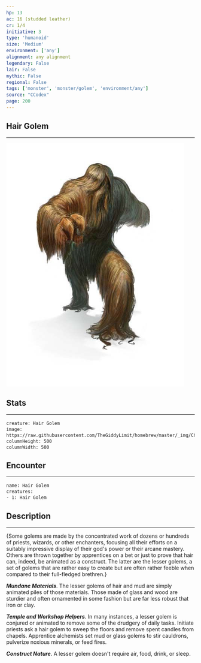 ```yaml
---
hp: 13
ac: 16 (studded leather)
cr: 1/4
initiative: 3
type: 'humanoid'    
size: 'Medium'
environment: ['any']
alignment: any alignment
legendary: False
lair: False
mythic: False
regional: False
tags: ['monster', 'monster/golem', 'environment/any']
source: "CCodex"
page: 200
---
```


## Hair Golem
---

![|600](https://raw.githubusercontent.com/TheGiddyLimit/homebrew/master/_img/CCodex/hairgolem.jpg)

## Stats
---

```statblock
creature: Hair Golem
image: https://raw.githubusercontent.com/TheGiddyLimit/homebrew/master/_img/CCodex/hairgolem_token.png
columnHeight: 500
columnWidth: 500
```

## Encounter
---

```encounter-table
name: Hair Golem
creatures:
- 1: Hair Golem
```

## Description
---
{Some golems are made by the concentrated work of dozens or hundreds of priests, wizards, or other enchanters, focusing all their efforts on a suitably impressive display of their god's power or their arcane mastery. Others are thrown together by apprentices on a bet or just to prove that hair can, indeed, be animated as a construct. The latter are the lesser golems, a set of golems that are rather easy to create but are often rather feeble when compared to their full-fledged brethren.}

**_Mundane Materials_**. The lesser golems of hair and mud are simply animated piles of those materials. Those made of glass and wood are sturdier and often ornamented in some fashion but are far less robust that iron or clay.


**_Temple and Workshop Helpers_**. In many instances, a lesser golem is conjured or animated to remove some of the drudgery of daily tasks. Initiate priests ask a hair golem to sweep the floors and remove spent candles from chapels. Apprentice alchemists set mud or glass golems to stir cauldrons, pulverize noxious minerals, or feed fires.


**_Construct Nature_**. A lesser golem doesn't require air, food, drink, or sleep.






